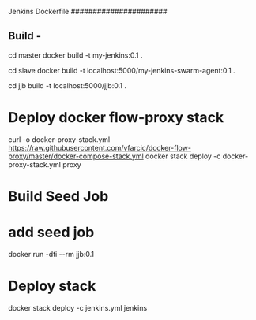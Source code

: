 Jenkins Dockerfile
######################

Build -
------
cd master
docker build -t my-jenkins:0.1 .

cd slave
docker build -t localhost:5000/my-jenkins-swarm-agent:0.1 .

cd jjb
build -t localhost:5000/jjb:0.1 .

# Deploy docker flow-proxy stack
curl -o docker-proxy-stack.yml https://raw.githubusercontent.com/vfarcic/docker-flow-proxy/master/docker-compose-stack.yml
docker stack deploy -c docker-proxy-stack.yml proxy

# Build Seed Job

# add seed job
docker run -dti --rm jjb:0.1

# Deploy stack
docker stack deploy -c jenkins.yml jenkins
